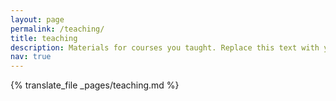 ```yaml
---
layout: page
permalink: /teaching/
title: teaching
description: Materials for courses you taught. Replace this text with your description.
nav: true
---
```


{% translate_file _pages/teaching.md %}